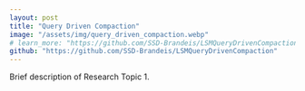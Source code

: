 ```yaml
---
layout: post
title: "Query Driven Compaction"
image: "/assets/img/query_driven_compaction.webp"
# learn_more: "https://github.com/SSD-Brandeis/LSMQueryDrivenCompaction"
github: "https://github.com/SSD-Brandeis/LSMQueryDrivenCompaction"
---
```


Brief description of Research Topic 1.
